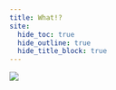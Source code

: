 ```yaml
---
title: What!?
site:
  hide_toc: true
  hide_outline: true
  hide_title_block: true
---
```


![](#img:wat)
